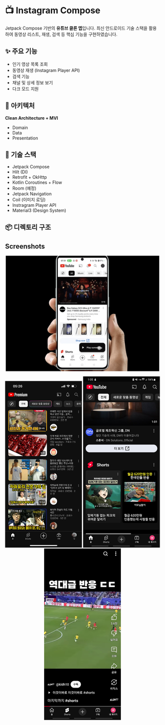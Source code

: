 # 📺 Instagram Compose

Jetpack Compose 기반의 **유튜브 클론 앱**입니다. 최신 안드로이드 기술 스택을 활용하여 동영상 리스트, 재생, 검색 등 핵심 기능을 구현하였습니다.

## ✨ 주요 기능
- 인기 영상 목록 조회
- 동영상 재생 (Instagram Player API)
- 검색 기능
- 채널 및 상세 정보 보기
- 다크 모드 지원

## 🧱 아키텍처
**Clean Architecture + MVI**
- Domain
- Data
- Presentation

## 🧰 기술 스택
- Jetpack Compose
- Hilt (DI)
- Retrofit + OkHttp
- Kotlin Coroutines + Flow
- Room (예정)
- Jetpack Navigation
- Coil (이미지 로딩)
- Instragram Player API
- Material3 (Design System)

## 📦 디렉토리 구조

## Screenshots
<p align="center">
  <img src="screenshots/1.png" width="500" alt="1">
</p>
<p align="center">
  <img src="screenshots/2.png" width="250" alt="2">
  <img src="screenshots/3.jpeg" width="250" alt="3">
  <img src="screenshots/4.jpeg" width="250" alt="4">
</p>

